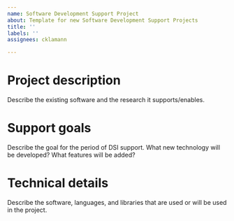 ```yaml
---
name: Software Development Support Project
about: Template for new Software Development Support Projects
title: ''
labels: ''
assignees: cklamann

---
```


# Project description

Describe the existing software and the research it supports/enables.

# Support goals

Describe the goal for the period of DSI support. What new technology will be developed? What features will be added?

# Technical details

Describe the software, languages, and libraries that are used or will be used in the project.
